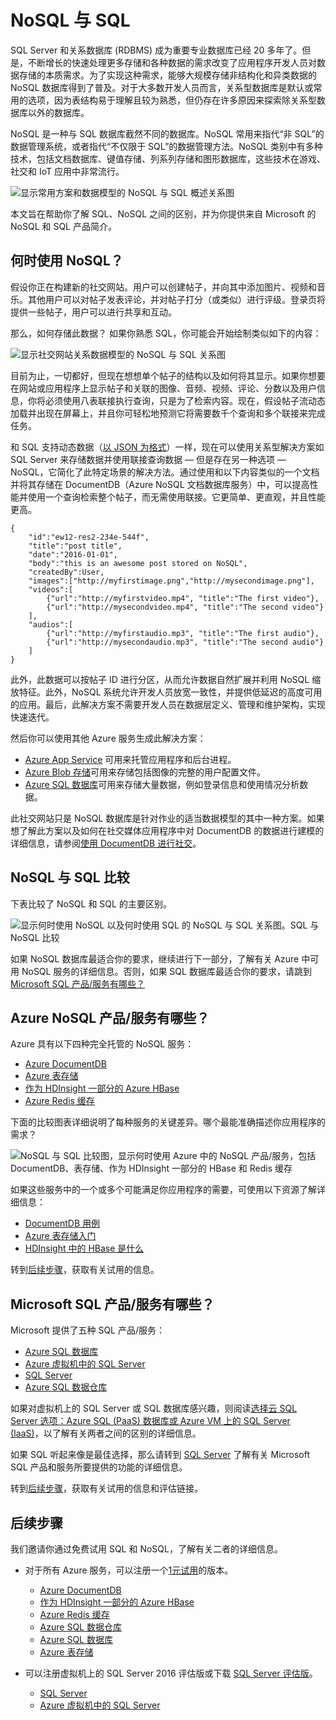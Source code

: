 <properties
    pageTitle="何时使用 NoSQL 与 SQL | Azure"
    description="比较使用 NoSQL 非关系解决方案与使用 SQL 解决方案的好处。了解是 Azure NoSQL 服务还是 SQL Server 最适合你的应用场景。"
    keywords="nosql 与 sql, 何时使用 NoSQL, sql 与 nosql"
    services="documentdb"
    documentationcenter=""
    author="mimig1"
    manager="jhubbard"
    editor="" />  

<tags
    ms.assetid="71ef1798-d709-4ccb-9f5c-57948fb96229"
    ms.service="documentdb"
    ms.workload="data-services"
    ms.tgt_pltfrm="na"
    ms.devlang="dotnet"
    ms.topic="article"
    ms.date="11/02/2016"
    wacn.date="12/27/2016"
    ms.author="mimig" />  


# NoSQL 与 SQL
SQL Server 和关系数据库 (RDBMS) 成为重要专业数据库已经 20 多年了。但是，不断增长的快速处理更多存储和各种数据的需求改变了应用程序开发人员对数据存储的本质需求。为了实现这种需求，能够大规模存储非结构化和异类数据的 NoSQL 数据库得到了普及。对于大多数开发人员而言，关系型数据库是默认或常用的选项，因为表结构易于理解且较为熟悉，但仍存在许多原因来探索除关系型数据库以外的数据库。

NoSQL 是一种与 SQL 数据库截然不同的数据库。NoSQL 常用来指代“非 SQL”的数据管理系统，或者指代“不仅限于 SQL”的数据管理方法。NoSQL 类别中有多种技术，包括文档数据库、键值存储、列系列存储和图形数据库，这些技术在游戏、社交和 IoT 应用中非常流行。

![显示常用方案和数据模型的 NoSQL 与 SQL 概述关系图](./media/documentdb-nosql-vs-sql/nosql-vs-sql-overview.png)

本文旨在帮助你了解 SQL、NoSQL 之间的区别，并为你提供来自 Microsoft 的 NoSQL 和 SQL 产品简介。

## 何时使用 NoSQL？
假设你正在构建新的社交网站。用户可以创建帖子，并向其中添加图片、视频和音乐。其他用户可以对帖子发表评论，并对帖子打分（或类似）进行评级。登录页将提供一些帖子，用户可以进行共享和互动。

那么，如何存储此数据？ 如果你熟悉 SQL，你可能会开始绘制类似如下的内容：

![显示社交网站关系数据模型的 NoSQL 与 SQL 关系图](./media/documentdb-nosql-vs-sql/nosql-vs-sql-social.png)

目前为止，一切都好，但现在想想单个帖子的结构以及如何将其显示。如果你想要在网站或应用程序上显示帖子和关联的图像、音频、视频、评论、分数以及用户信息，你将必须使用八表联接执行查询，只是为了检索内容。现在，假设帖子流动态加载并出现在屏幕上，并且你可轻松地预测它将需要数千个查询和多个联接来完成任务。

和 SQL 支持动态数据（[以 JSON 为格式](https://msdn.microsoft.com/zh-cn/library/dn921897.aspx)）一样，现在可以使用关系型解决方案如 SQL Server 来存储数据并使用联接查询数据 — 但是存在另一种选项 — NoSQL，它简化了此特定场景的解决方法。通过使用和以下内容类似的一个文档并将其存储在 DocumentDB（Azure NoSQL 文档数据库服务）中，可以提高性能并使用一个查询检索整个帖子，而无需使用联接。它更简单、更直观，并且性能更高。

    {
        "id":"ew12-res2-234e-544f",
        "title":"post title",
        "date":"2016-01-01",
        "body":"this is an awesome post stored on NoSQL",
        "createdBy":User,
        "images":["http://myfirstimage.png","http://mysecondimage.png"],
        "videos":[
            {"url":"http://myfirstvideo.mp4", "title":"The first video"},
            {"url":"http://mysecondvideo.mp4", "title":"The second video"}
        ],
        "audios":[
            {"url":"http://myfirstaudio.mp3", "title":"The first audio"},
            {"url":"http://mysecondaudio.mp3", "title":"The second audio"}
        ]
    }

此外，此数据可以按帖子 ID 进行分区，从而允许数据自然扩展并利用 NoSQL 缩放特征。此外，NoSQL 系统允许开发人员放宽一致性，并提供低延迟的高度可用的应用。最后，此解决方案不需要开发人员在数据层定义、管理和维护架构，实现快速迭代。

然后你可以使用其他 Azure 服务生成此解决方案：

- [Azure App Service](/home/features/app-service/) 可用来托管应用程序和后台进程。
- [Azure Blob 存储](/home/features/storage/)可用来存储包括图像的完整的用户配置文件。
- [Azure SQL 数据库](/home/features/sql-database/)可用来存储大量数据，例如登录信息和使用情况分析数据。


此社交网站只是 NoSQL 数据库是针对作业的适当数据模型的其中一种方案。如果想了解此方案以及如何在社交媒体应用程序中对 DocumentDB 的数据进行建模的详细信息，请参阅[使用 DocumentDB 进行社交](/documentation/articles/documentdb-social-media-apps/)。

## NoSQL 与 SQL 比较
下表比较了 NoSQL 和 SQL 的主要区别。

![显示何时使用 NoSQL 以及何时使用 SQL 的 NoSQL 与 SQL 关系图。SQL 与 NoSQL 比较](./media/documentdb-nosql-vs-sql/nosql-vs-sql-comparison.png)  


如果 NoSQL 数据库最适合你的要求，继续进行下一部分，了解有关 Azure 中可用 NoSQL 服务的详细信息。否则，如果 SQL 数据库最适合你的要求，请跳到 [Microsoft SQL 产品/服务有哪些？](#what-are-the-microsoft-sql-offerings)

## Azure NoSQL 产品/服务有哪些？
Azure 具有以下四种完全托管的 NoSQL 服务：

- [Azure DocumentDB](/home/features/documentdb/)
- [Azure 表存储](/home/features/storage/)
- [作为 HDInsight 一部分的 Azure HBase](/home/features/hdinsight/)
- [Azure Redis 缓存](/home/features/redis-cache/)

下面的比较图表详细说明了每种服务的关键差异。哪个最能准确描述你应用程序的需求？

![NoSQL 与 SQL 比较图，显示何时使用 Azure 中的 NoSQL 产品/服务，包括 DocumentDB、表存储、作为 HDInsight 一部分的 HBase 和 Redis 缓存](./media/documentdb-nosql-vs-sql/nosql-vs-sql-documentdb-storage-hbase-hdinsight-redis-cache.png)  


如果这些服务中的一个或多个可能满足你应用程序的需要，可使用以下资源了解详细信息：

- [DocumentDB 用例](/documentation/articles/documentdb-use-cases/)
- [Azure 表存储入门](/documentation/articles/storage-dotnet-how-to-use-tables/)
- [HDInsight 中的 HBase 是什么](/documentation/articles/hdinsight-hbase-overview/)

转到[后续步骤](#next-steps)，获取有关试用的信息。

## <a name="what-are-the-microsoft-sql-offerings"></a> Microsoft SQL 产品/服务有哪些？

Microsoft 提供了五种 SQL 产品/服务：

- [Azure SQL 数据库](/home/features/sql-database/)
- [Azure 虚拟机中的 SQL Server](/home/features/virtual-machines#SQL/)
- [SQL Server](https://www.microsoft.com/server-cloud/products/sql-server-2016/)
- [Azure SQL 数据仓库](/home/features/sql-data-warehouse/)

如果对虚拟机上的 SQL Server 或 SQL 数据库感兴趣，则阅读[选择云 SQL Server 选项：Azure SQL (PaaS) 数据库或 Azure VM 上的 SQL Server (IaaS)](/documentation/articles/sql-database-paas-vs-sql-server-iaas/)，以了解有关两者之间的区别的详细信息。

如果 SQL 听起来像是最佳选择，那么请转到 [SQL Server](https://www.microsoft.com/server-cloud/products/) 了解有关 Microsoft SQL 产品和服务所要提供的功能的详细信息。

转到[后续步骤](#next-steps)，获取有关试用的信息和评估链接。

## <a name="next-steps"></a>后续步骤

我们邀请你通过免费试用 SQL 和 NoSQL，了解有关二者的详细信息。

- 对于所有 Azure 服务，可以注册一个[1元试用](/pricing/1rmb-trial/)的版本。
  
  - [Azure DocumentDB](/home/features/documentdb/)
  - [作为 HDInsight 一部分的 Azure HBase](/home/features/hdinsight/)
  - [Azure Redis 缓存](/home/features/redis-cache/)
  - [Azure SQL 数据仓库](/home/features/sql-data-warehouse/)
  - [Azure SQL 数据库](/home/features/sql-database/)
  - [Azure 表存储](/home/features/storage/)
- 可以注册虚拟机上的 SQL Server 2016 评估版或下载 [SQL Server 评估版](https://www.microsoft.com/zh-cn/evalcenter/evaluate-sql-server-2016)。
  
  - [SQL Server](https://www.microsoft.com/server-cloud/products/sql-server-2016/)
  - [Azure 虚拟机中的 SQL Server](/home/features/virtual-machines#SQL/)

<!---HONumber=Mooncake_1219_2016-->
